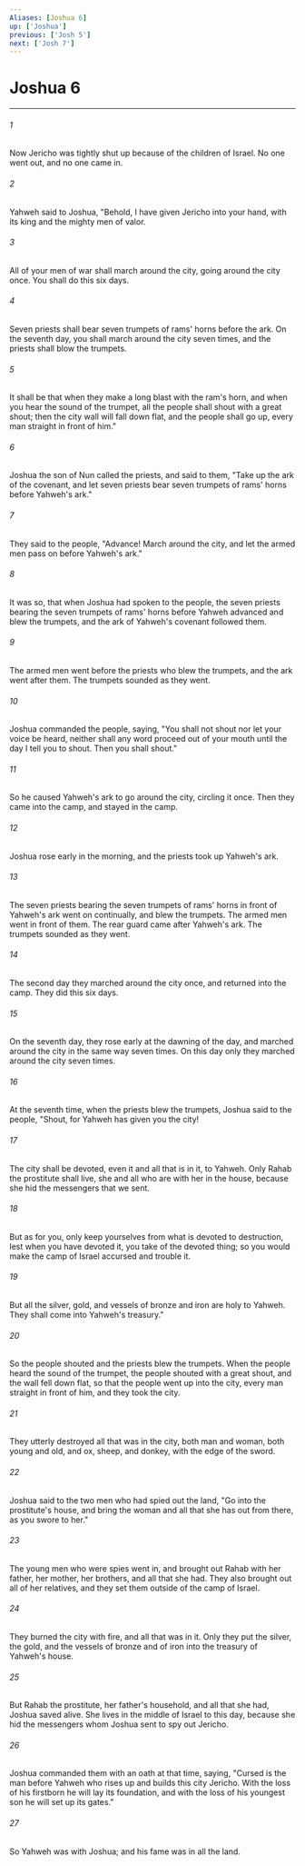 ```yaml
---
Aliases: [Joshua 6]
up: ['Joshua']
previous: ['Josh 5']
next: ['Josh 7']
---
```

# Joshua 6
***





###### 1 

Now Jericho was tightly shut up because of the children of Israel. No one went out, and no one came in. 



###### 2 

Yahweh said to Joshua, "Behold, I have given Jericho into your hand, with its king and the mighty men of valor. 



###### 3 

All of your men of war shall march around the city, going around the city once. You shall do this six days. 



###### 4 

Seven priests shall bear seven trumpets of rams' horns before the ark. On the seventh day, you shall march around the city seven times, and the priests shall blow the trumpets. 



###### 5 

It shall be that when they make a long blast with the ram's horn, and when you hear the sound of the trumpet, all the people shall shout with a great shout; then the city wall will fall down flat, and the people shall go up, every man straight in front of him." 



###### 6 

Joshua the son of Nun called the priests, and said to them, "Take up the ark of the covenant, and let seven priests bear seven trumpets of rams' horns before Yahweh's ark." 



###### 7 

They said to the people, "Advance! March around the city, and let the armed men pass on before Yahweh's ark." 



###### 8 

It was so, that when Joshua had spoken to the people, the seven priests bearing the seven trumpets of rams' horns before Yahweh advanced and blew the trumpets, and the ark of Yahweh's covenant followed them. 



###### 9 

The armed men went before the priests who blew the trumpets, and the ark went after them. The trumpets sounded as they went. 



###### 10 

Joshua commanded the people, saying, "You shall not shout nor let your voice be heard, neither shall any word proceed out of your mouth until the day I tell you to shout. Then you shall shout." 



###### 11 

So he caused Yahweh's ark to go around the city, circling it once. Then they came into the camp, and stayed in the camp. 



###### 12 

Joshua rose early in the morning, and the priests took up Yahweh's ark. 



###### 13 

The seven priests bearing the seven trumpets of rams' horns in front of Yahweh's ark went on continually, and blew the trumpets. The armed men went in front of them. The rear guard came after Yahweh's ark. The trumpets sounded as they went. 



###### 14 

The second day they marched around the city once, and returned into the camp. They did this six days. 



###### 15 

On the seventh day, they rose early at the dawning of the day, and marched around the city in the same way seven times. On this day only they marched around the city seven times. 



###### 16 

At the seventh time, when the priests blew the trumpets, Joshua said to the people, "Shout, for Yahweh has given you the city! 



###### 17 

The city shall be devoted, even it and all that is in it, to Yahweh. Only Rahab the prostitute shall live, she and all who are with her in the house, because she hid the messengers that we sent. 



###### 18 

But as for you, only keep yourselves from what is devoted to destruction, lest when you have devoted it, you take of the devoted thing; so you would make the camp of Israel accursed and trouble it. 



###### 19 

But all the silver, gold, and vessels of bronze and iron are holy to Yahweh. They shall come into Yahweh's treasury." 



###### 20 

So the people shouted and the priests blew the trumpets. When the people heard the sound of the trumpet, the people shouted with a great shout, and the wall fell down flat, so that the people went up into the city, every man straight in front of him, and they took the city. 



###### 21 

They utterly destroyed all that was in the city, both man and woman, both young and old, and ox, sheep, and donkey, with the edge of the sword. 



###### 22 

Joshua said to the two men who had spied out the land, "Go into the prostitute's house, and bring the woman and all that she has out from there, as you swore to her." 



###### 23 

The young men who were spies went in, and brought out Rahab with her father, her mother, her brothers, and all that she had. They also brought out all of her relatives, and they set them outside of the camp of Israel. 



###### 24 

They burned the city with fire, and all that was in it. Only they put the silver, the gold, and the vessels of bronze and of iron into the treasury of Yahweh's house. 



###### 25 

But Rahab the prostitute, her father's household, and all that she had, Joshua saved alive. She lives in the middle of Israel to this day, because she hid the messengers whom Joshua sent to spy out Jericho. 



###### 26 

Joshua commanded them with an oath at that time, saying, "Cursed is the man before Yahweh who rises up and builds this city Jericho. With the loss of his firstborn he will lay its foundation, and with the loss of his youngest son he will set up its gates." 



###### 27 

So Yahweh was with Joshua; and his fame was in all the land.
